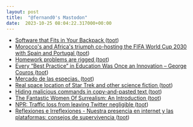 ```yaml
---
layout: post
title:  "@fernand0's Mastodon"
date:  2023-10-25 08:04:22.317000+00:00
---
```

*  [Software that Fits in Your Backpack ](https://atthis.link/blog/2023/16728.htm) ([toot](https://mastodon.social/@fernand0/111294615539995402))
*  [Morocco's and Africa's triumph co-hosting the FIFA World Cup 2030 with Spain and Portugal ](https://globalvoices.org/2023/10/12/moroccos-and-africas-triumph-co-hosting-the-fifa-world-cup-2030-with-spain-and-portugal) ([toot](https://mastodon.social/@fernand0/111294477037516768))
*  [Homework problems are rigged ](https://www.johndcook.com/blog/2023/10/12/homework-problems-are-rigged) ([toot](https://mastodon.social/@fernand0/111291443559599677))
*  [Every “Best Practice” in Education Was Once an Innovation – George Couros ](https://georgecouros.ca/blog/archives/1420) ([toot](https://mastodon.social/@fernand0/111291261592954694))
*  [Mercado de las especias. ](https://avecesunafoto.wordpress.com/2023/10/24/mercado-de-las-especias) ([toot](https://mastodon.social/@fernand0/111291090476828449))
*  [Real space location of Star Trek and other science fiction ](https://flowingdata.com/2023/10/11/real-space-location-of-star-trek-and-other-filmography) ([toot](https://mastodon.social/@fernand0/111290841553191522))
*  [Hiding malicious commands in copy-and-pasted text ](https://shkspr.mobi/blog/2023/10/hiding-malicious-commands-copy-and-pasted-text) ([toot](https://mastodon.social/@fernand0/111290658526335731))
*  [The Fantastic Women Of Surrealism: An Introduction ](https://www.openculture.com/2023/10/the-fantastic-women-of-surrealism-an-introduction.htm) ([toot](https://mastodon.social/@fernand0/111290442409806496))
*  [NPR: Traffic loss from leaving Twitter negligible ](https://thehill.com/homenews/media/4252469-npr-twitter-negligible-traffic-loss) ([toot](https://mastodon.social/@fernand0/111290199843541880))
*  [
         Reflexiones e Irreflexiones - Nuestra presencia en internet y las plataformas: consejos de supervivencia
       ](http://fernand0.blogalia.com//historias/7877) ([toot](https://mastodon.social/@fernand0/111290032409371992))
